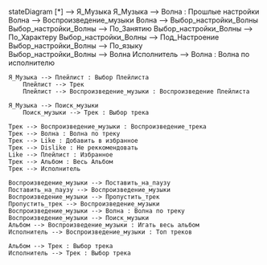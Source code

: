 stateDiagram
    [*] --> Я_Музыка
    Я_Музыка --> Волна : Прошлые настройки
        Волна --> Воспроизведение_музыки
        Волна --> Выбор_настройки_Волны
        Выбор_настройки_Волны --> По_Занятию
        Выбор_настройки_Волны --> По_Характеру
        Выбор_настройки_Волны --> Под_Настроение
        Выбор_настройки_Волны --> По_языку  
        Выбор_настройки_Волны --> Волна
        Исполнитель --> Волна : Волна по исполнителю 

    Я_Музыка --> Плейлист : Выбор Плейлиста
        Плейлист --> Трек 
        Плейлист --> Воспроизведение_музыки : Воспроизведение Плейлиста
    
    Я_Музыка --> Поиск_музыки
        Поиск_музыки --> Трек : Выбор трека
    
    Трек --> Воспроизведение_музыки : Воспроизведение_трека
    Трек --> Волна : Волна по треку
    Трек --> Like : Добавить в избранное
    Трек --> Dislike : Не реккомендовать
	Like --> Плейлист : Избранное
    Трек --> Альбом : Весь Альбом
    Трек --> Исполнитель
    
    Воспроизведение_музыки --> Поставить_на_паузу
    Поставить_на_паузу --> Воспроизведение_музыки
    Воспроизведение_музыки --> Пропустить_трек
    Пропустить_трек --> Воспроизведение_музыки
    Воспроизведение_музыки --> Волна : Волна по треку
    Воспроизведение_музыки --> Поиск_музыки
    Альбом --> Воспроизведение_музыки : Игать весь альбом
    Исполнитель --> Воспроизведение_музыки : Топ треков
    
    Альбом --> Трек : Выбор трека
    Исполнитель --> Трек : Выбор трека